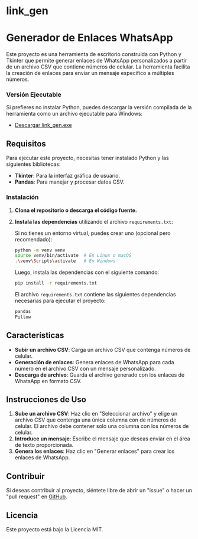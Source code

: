# link_gen

# Generador de Enlaces WhatsApp

Este proyecto es una herramienta de escritorio construida con Python y Tkinter que permite generar enlaces de WhatsApp personalizados a partir de un archivo CSV que contiene números de celular. La herramienta facilita la creación de enlaces para enviar un mensaje específico a múltiples números.

### Versión Ejecutable

Si prefieres no instalar Python, puedes descargar la versión compilada de la herramienta como un archivo ejecutable para Windows:

- [Descargar link_gen.exe](https://drive.google.com/file/d/1c2AEJzHEjxlfG2dMmza6TZwL4YW1s4bp/view?usp=sharing)


## Requisitos

Para ejecutar este proyecto, necesitas tener instalado Python y las siguientes bibliotecas:

- **Tkinter**: Para la interfaz gráfica de usuario.
- **Pandas**: Para manejar y procesar datos CSV.

### Instalación

1. **Clona el repositorio o descarga el código fuente.**
   
2. **Instala las dependencias** utilizando el archivo `requirements.txt`:

   Si no tienes un entorno virtual, puedes crear uno (opcional pero recomendado):

   ```bash
   python -m venv venv
   source venv/bin/activate  # En Linux o macOS
   .\venv\Scripts\activate   # En Windows
   ```
   Luego, instala las dependencias con el siguiente comando:

   ```bash
   pip install -r requirements.txt
   ```

   El archivo `requirements.txt` contiene las siguientes dependencias necesarias para ejecutar el proyecto:

   ```txt
   pandas
   Pillow
   ```
   
## Características

- **Subir un archivo CSV**: Carga un archivo CSV que contenga números de celular.
- **Generación de enlaces**: Genera enlaces de WhatsApp para cada número en el archivo CSV con un mensaje personalizado.
- **Descarga de archivo**: Guarda el archivo generado con los enlaces de WhatsApp en formato CSV.

## Instrucciones de Uso

1. **Sube un archivo CSV**: Haz clic en "Seleccionar archivo" y elige un archivo CSV que contenga una única columna con de números de celular. El archivo debe contener solo una columna con los números de celular.
2. **Introduce un mensaje**: Escribe el mensaje que deseas enviar en el área de texto proporcionada.
3. **Genera los enlaces**: Haz clic en "Generar enlaces" para crear los enlaces de WhatsApp.

## Contribuir

Si deseas contribuir al proyecto, siéntete libre de abrir un "issue" o hacer un "pull request" en [GitHub](https://github.com/RodPy/link_gen.git).

## Licencia

Este proyecto está bajo la Licencia MIT.
